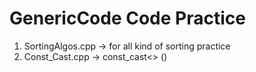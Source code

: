 # GenericCode Code Practice
1. SortingAlgos.cpp -> for all kind of sorting practice
2. Const_Cast.cpp -> const_cast<> () 
